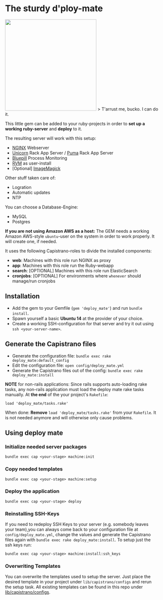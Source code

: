 # The sturdy d'ploy-mate
<img src="http://hanseventures.s3.amazonaws.com/github/pirate-redbeard_1024.png" width="300" />
> T'arrust me, bucko. I can do it.

This little gem can be added to your ruby-projects in order to **set up a working ruby-server** and **deploy** to it.

The resulting server will work with this setup:
- [NGINX](http://nginx.org/) Webserver
- [Unicorn](http://unicorn.bogomips.org/) Rack App Server / [Puma](http://puma.io/) Rack App Server
- [Bluepill](https://github.com/bluepill-rb/bluepill) Process Monitoring
- [RVM](http://rvm.io) as user-install
- [Optional] [ImageMagick](http://www.imagemagick.org)

Other stuff taken care of:
- Logration
- Automatic updates
- NTP

You can choose a Database-Engine:
- MySQL
- Postgres

**If you are not using Amazon AWS as a host:** The GEM needs a working Amazon AWS-style `ubuntu`-user on the system in order to work properly. It will create one, if needed.

It uses the following Capistrano-roles to divide the installed components:
- **web**: Machines with this role run NGINX as proxy
- **app**: Machines with this role run the Ruby-webapp
- **search**: [OPTIONAL] Machines with this role run ElasticSearch
- **cronjobs**: [OPTIONAL] For environments where `whenever` should manage/run cronjobs

## Installation
* Add the gem to your Gemfile (`gem 'deploy_mate'`) and run `bundle install`.
* Spawn yourself a basic **Ubuntu 14** at the provider of your choice.
* Create a working SSH-configuration for that server and try it out using `ssh <your-server-name>`.

## Generate the Capistrano files
* Generate the configuration file: `bundle exec rake deploy_mate:default_config`
* Edit the configuration file: `open config/deploy_mate.yml`
* Generate the Capistrano files out of the config: `bundle exec rake deploy_mate:install`

**NOTE** for non-rails applications:
Since rails supports auto-loading rake tasks, any non-rails application must load the deploy mate rake tasks manually.
At **the end** of the your project's `Rakefile`:
```
load 'deploy_mate/tasks.rake'
```
When done: **Remove** `load 'deploy_mate/tasks.rake'` from your `Rakefile`. It is not needed anymore and will otherwise only cause problems.

## Using deploy mate

### Initialize needed server packages
```
bundle exec cap <your-stage> machine:init
```

### Copy needed templates
```
bundle exec cap <your-stage> machine:setup
```

### Deploy the application
```
bundle exec cap <your-stage> deploy
```

### Reinstalling SSH-Keys
If you need to redeploy SSH Keys to your server (e.g. somebody leaves your team),you can
always come back to your configuration file at `config/deploy_mate.yml`, change the
values and generate the Capistrano files again with `bundle exec rake deploy_mate:install`.
To setup just the ssh keys run:

```
bundle exec cap <your-stage> machine:install:ssh_keys
```

### Overwriting Templates
You can overwrite the templates used to setup the server. Just place the desired template in your project under `lib/capistrano/configs` and rerun the setup task. All existing templates can be found in this repo under [lib/capistrano/configs](https://github.com/hanseventures/deploy-mate/tree/master/lib/capistrano/configs).
